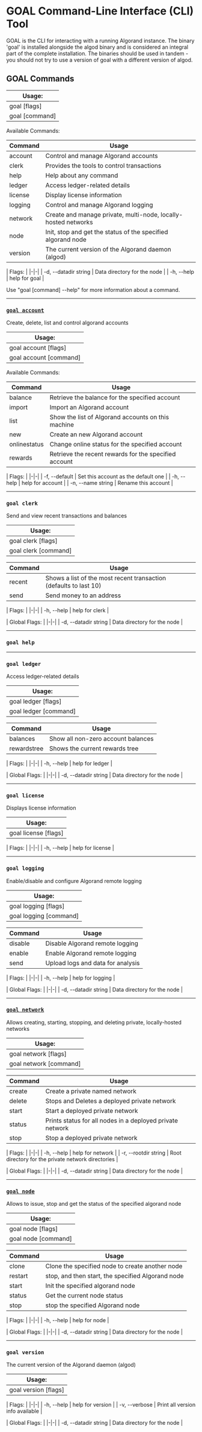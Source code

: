 # GOAL Command-Line Interface (CLI) Tool

GOAL is the CLI for interacting with a running Algorand instance. The binary 'goal' is installed alongside the algod binary and is considered an integral part of the complete installation. The binaries should be used in tandem - you should not try to use a version of goal with a different version of algod.

## GOAL Commands

|  Usage: |
|-|
| goal [flags]|
| goal [command] |

Available Commands:

| Command | Usage |
|------|------------------------|
| account | Control and manage Algorand accounts |
| clerk   | Provides the tools to control transactions |
| help    | Help about any command |
| ledger  | Access ledger-related details |
| license | Display license information |
| logging | Control and manage Algorand logging |
| network | Create and manage private, multi-node, locally-hosted networks |
| node    | Init, stop and get the status of the specified algorand node |
| version | The current version of the Algorand daemon (algod) |

| Flags: |
|-|-|
| -d, --datadir string | Data directory for the node |
| -h, --help           | help for goal |

Use "goal [command] --help" for more information about a command.

---

### [`goal account`](https://github.com/algorand/go-algorand-doc/blob/master/tools/account.md)

Create, delete, list and control algorand accounts

| Usage: |
|-|
| goal account [flags] |
| goal account [command] |

Available Commands:

| Command | Usage |
|------|------------------------|
| balance      | Retrieve the balance for the specified account |
| import       | Import an Algorand account |
| list         | Show the list of Algorand accounts on this machine |
| new          | Create an new Algorand account |
| onlinestatus | Change online status for the specified account |
| rewards      | Retrieve the recent rewards for the specified account |

| Flags: |
|-|-|
| -f, --default      | Set this account as the default one |
| -h, --help         | help for account |
| -n, --name string  | Rename this account |

---

### `goal clerk`

Send and view recent transactions and balances

| Usage: |
|-|
| goal clerk [flags] |
| goal clerk [command] |

| Command | Usage |
|------|------------------------|
| recent      | Shows a list of the most recent transaction (defaults to last 10) |
| send        | Send money to an address |

| Flags: |
|-|-|
| -h, --help  | help for clerk |

| Global Flags: |
|-|-|
| -d, --datadir string  | Data directory for the node |

---

### `goal help`

---

### `goal ledger`

Access ledger-related details

| Usage: |
|-|
| goal ledger [flags] |
| goal ledger [command] |

| Command | Usage |
|------|------------------------|
| balances    | Show all non-zero account balances |
| rewardstree | Shows the current rewards tree |

| Flags: |
|-|-|
| -h, --help  | help for ledger |

| Global Flags: |
|-|-|
| -d, --datadir string  | Data directory for the node |

---

### `goal license`

Displays license information

| Usage: |
|-|
| goal license [flags] |

| Flags: |
|-|-|
| -h, --help  | help for license |

---

### `goal logging`

Enable/disable and configure Algorand remote logging

| Usage: |
|-|
| goal logging [flags] |
| goal logging [command] |

| Command | Usage |
|-------------|-|
| disable     | Disable Algorand remote logging |
| enable      | Enable Algorand remote logging |
| send        | Upload logs and data for analysis |

| Flags: |
|-|-|
| -h, --help  | help for logging |

| Global Flags: |
|-|-|
| -d, --datadir string  | Data directory for the node |

---

### [`goal network`](https://github.com/algorand/go-algorand-doc/blob/master/tools/network.md)

Allows creating, starting, stopping, and deleting private, locally-hosted networks

| Usage: |
|-|
| goal network [flags] |
| goal network [command] |

| Command | Usage |
|------------|-|
| create     | Create a private named network |
| delete     | Stops and Deletes a deployed private network |
| start      | Start a deployed private network |
| status     | Prints status for all nodes in a deployed private network |
| stop       | Stop a deployed private network |

| Flags: |
|-|-|
| -h, --help            | help for network |
| -r, --rootdir string  | Root directory for the private network directories |

| Global Flags: |
|-|-|
| -d, --datadir string  | Data directory for the node |

---

### [`goal node`](https://github.com/algorand/go-algorand-doc/blob/master/tools/node.md)

Allows to issue, stop and get the status of the specified algorand node

| Usage: |
|-|
| goal node [flags] |
| goal node [command] |

| Command | Usage |
|------------|-|
| clone      | Clone the specified node to create another node |
| restart    | stop, and then start, the specified Algorand node |
| start      | Init the specified algorand node |
| status     | Get the current node status |
| stop       | stop the specified Algorand node |

| Flags: |
|-|-|
| -h, --help  | help for node |

| Global Flags: |
|-|-|
| -d, --datadir string  | Data directory for the node |

---

### `goal version`

The current version of the Algorand daemon (algod)

| Usage: |
|-|
| goal version [flags] |

| Flags: |
|-|-|
| -h, --help     | help for version |
| -v, --verbose  | Print all version info available |

| Global Flags: |
|-|-|
| -d, --datadir string  | Data directory for the node |

